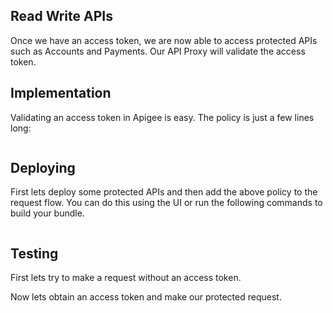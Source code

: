 Read Write APIs
---

Once we have an access token, we are now able to access protected APIs such as Accounts and Payments. Our API Proxy will validate the access token.

Implementation
---

Validating an access token in Apigee is easy. The policy is just a few lines long:

``` xml

```

Deploying
---
First lets deploy some protected APIs and then add the above policy to the request flow. You can do this using the UI or run the following commands to build your bundle.

``` bash

```

Testing
---
First lets try to make a request without an access token.

Now lets obtain an access token and make our protected request.

